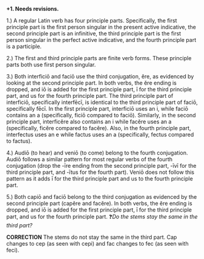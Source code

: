 **+1. Needs revisions.**

1.) A regular Latin verb has four principle parts. Specifically, the first principle part is the first person singular in the present active indicative, the second principle part is an infinitive, the third principle part is the first person singular in the perfect active indicative, and the fourth principle part is a participle.

2.) The first and third principle parts are finite verb forms. These principle parts both use first person singular.

3.) Both interficiō and faciō use the third conjugation, ĕre, as evidenced by looking at the second principle part. In both verbs, the ĕre ending is dropped, and iō is added for the first principle part, ī for the third principle part, and us for the fourth principle part. The third principle part of interficiō, specifically interfēcī, is identical to the third principle part of faciō, specifically fēcī. In the first principle part, interficiō uses an i, while faciō contains an a (specifically, ficiō compared to faciō). Similarly, in the second principle part, interficĕre also contains an i while facĕre uses an a (specifically, ficĕre compared to facĕre). Also, in the fourth principle part, interfectus uses an e while factus uses an a (specifically, fectus compared to factus).

4.) Audiō (to hear) and veniō (to come) belong to the fourth conjugation. Audiō follows a similar pattern for most regular verbs of the fourth conjugation (drop the -īre ending from the second principle part, -īvī for the third principle part, and -ītus for the fourth part). Veniō does not follow this pattern as it adds ī for the third principle part and us to the fourth principle part.

5.) Both capiō and faciō belong to the third conjugation as evidenced by the second principle part (capĕre and facĕre). In both verbs, the ĕre ending is dropped, and iō is added for the first principle part, ī for the third principle part, and us for the fourth principle part.  ❓*Do the stems stay the same in the third part?*

**CORRECTION**
The stems do not stay the same in the third part. Cap changes to cep (as seen with cepi) and fac changes to fec (as seen with feci).
